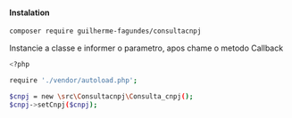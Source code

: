 #### Instalation

```sh
composer require guilherme-fagundes/consultacnpj
```

Instancie a classe e informer o parametro, apos chame o metodo Callback


```sh
<?php

require './vendor/autoload.php';

$cnpj = new \src\Consultacnpj\Consulta_cnpj();
$cnpj->setCnpj($cnpj);

```






